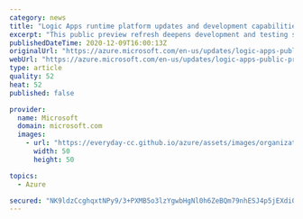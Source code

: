 ```yaml
---
category: news
title: "Logic Apps runtime platform updates and development capabilities"
excerpt: "This public preview refresh deepens development and testing support across platforms and offers the ability to deploy and run on Azure, on any container, or on premises."
publishedDateTime: 2020-12-09T16:00:13Z
originalUrl: "https://azure.microsoft.com/en-us/updates/logic-apps-public-preview-extends-platform-support-offers-new-development-capabilities/"
webUrl: "https://azure.microsoft.com/en-us/updates/logic-apps-public-preview-extends-platform-support-offers-new-development-capabilities/"
type: article
quality: 52
heat: 52
published: false

provider:
  name: Microsoft
  domain: microsoft.com
  images:
    - url: "https://everyday-cc.github.io/azure/assets/images/organizations/microsoft.com-50x50.jpg"
      width: 50
      height: 50

topics:
  - Azure

secured: "NK9ldzCcghqxtNPy9/3+PXMB5o3lzYgwbHgNl0h6ZeBQm79nhESJ4p5jEXdi07Pe6zjeNxM7k5Ln5FdKGYuOdpxgTT5Hvt8uAIuUsEeSxqYqCOOL++JfUlbNvK4PtjBW8RHx2X4DTfMnwqME/lTuynBwhkYjmj/wK97eaqXvJIRE35t5s7QL0WBNEd3W9m6o9HtFtinVWvpDXTs9dy7iOw4IdqDXVWTVEsB/nkeizy2buTbzkiG59pF33lnUyjlGPk5lOGLgEZL5wWlaqNoWe+j2nIqbdC0qusCMIQaj+AazQ5NJLtvKhmDhY2HQKcg2pI0vdpYGqY2HdZNZYEZknIsfxpgDAxAE8TxhS+0lejk=;7LhXJx00R5500Vl4p7aZtA=="
---
```


